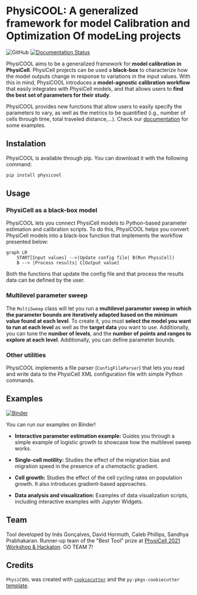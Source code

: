 # PhysiCOOL: A generalized framework for model Calibration and Optimization Of modeLing projects

![GitHub](https://img.shields.io/github/license/iggoncalves/PhysiCOOL)
[![Documentation Status](https://readthedocs.org/projects/physicool/badge/?version=latest)](https://physicool.readthedocs.io/en/latest/?badge=latest)

PhysiCOOL aims to be a generalized framework for **model calibration in PhysiCell**. PhysiCell projects can be used a **black-box** to characterize how the model outputs change in response to variations in the input values. With this in mind, PhysiCOOL introduces a **model-agnostic calibration workflow** that easily integrates with PhysiCell models, and that allows users to **find the best set of parameters for their study**.

PhysiCOOL provides new functions that allow users to easily specify the parameters to vary, as well as the metrics to be quantified (i.g., number of cells through time, total traveled distance,...). Check our [documentation](https://physicool.readthedocs.io) for some examples.

## Instalation

PhysiCOOL is available through pip. You can download it with the following command:

```sh
pip install physicool
```

## Usage

### PhysiCell as a black-box model

PhysiCOOL lets you connect PhysiCell models to Python-based parameter estimation and calibration scripts. To do this, PhysiCOOL helps you convert PhysiCell models into a black-box function that implements the workflow presented below:

```mermaid
graph LR
    START[Input values] -->|Update config file| B(Run PhysiCell)
    B --> |Process results| C[Output value]
```

Both the functions that update the config file and that process the results data can be defined by the user.

### Multilevel parameter sweep

The `MultiSweep` class will let you run a **multilevel parameter sweep in which the parameter bounds are iteratively adapted based on the minimum value found at each level**. To create it, you must **select the model you want to run at each level** as well as the **target data** you want to use. Additionally, you can tune the **number of levels**, and the **number of points and ranges to explore at each level**. Additionally, you can define parameter bounds.

### Other utilities

PhysiCOOL implements a file parser (`ConfigFileParser`) that lets you read and write data to the PhysiCell XML configuration file with simple Python commands.

## Examples

[![Binder](https://mybinder.org/badge_logo.svg)](https://mybinder.org/v2/gh/IGGoncalves/PhysiCOOL/HEAD?urlpath=%2Ftree%2Fexamples)

You can run our examples on Binder!

- **Interactive parameter estimation example:**
Guides you through a simple example of logistic growth to showcase how the multilevel sweep works.

- **Single-cell motility:**
Studies the effect of the migration bias and migration speed in the presence of a chemotactic gradient.

- **Cell growth:**
Studies the effect of the cell cycling rates on population growth. It also introduces gradient-based approaches.

- **Data analysis and visualization:**
Examples of data visualization scripts, including interactive examples with Jupyter Widgets.

## Team

Tool developed by Inês Gonçalves, David Hormuth, Caleb Phillips, Sandhya Prabhakaran. Runner-up team of the "Best Tool" prize at [PhysiCell 2021 Workshop & Hackaton](http://physicell.org/ws2021/#apply). GO TEAM 7!

## Credits

`PhysiCOOL` was created with [`cookiecutter`](https://cookiecutter.readthedocs.io/en/latest/) and the `py-pkgs-cookiecutter` [template](https://github.com/py-pkgs/py-pkgs-cookiecutter).
